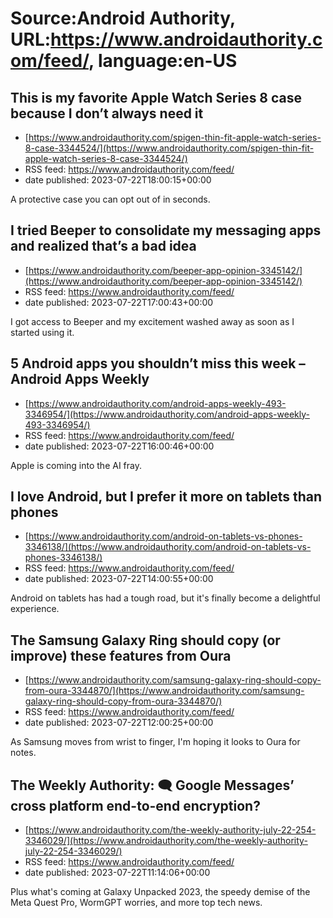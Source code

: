 # Source:Android Authority, URL:https://www.androidauthority.com/feed/, language:en-US

## This is my favorite Apple Watch Series 8 case because I don’t always need it
 - [https://www.androidauthority.com/spigen-thin-fit-apple-watch-series-8-case-3344524/](https://www.androidauthority.com/spigen-thin-fit-apple-watch-series-8-case-3344524/)
 - RSS feed: https://www.androidauthority.com/feed/
 - date published: 2023-07-22T18:00:15+00:00

A protective case you can opt out of in seconds.

## I tried Beeper to consolidate my messaging apps and realized that’s a bad idea
 - [https://www.androidauthority.com/beeper-app-opinion-3345142/](https://www.androidauthority.com/beeper-app-opinion-3345142/)
 - RSS feed: https://www.androidauthority.com/feed/
 - date published: 2023-07-22T17:00:43+00:00

I got access to Beeper and my excitement washed away as soon as I started using it.

## 5 Android apps you shouldn’t miss this week – Android Apps Weekly
 - [https://www.androidauthority.com/android-apps-weekly-493-3346954/](https://www.androidauthority.com/android-apps-weekly-493-3346954/)
 - RSS feed: https://www.androidauthority.com/feed/
 - date published: 2023-07-22T16:00:46+00:00

Apple is coming into the AI fray.

## I love Android, but I prefer it more on tablets than phones
 - [https://www.androidauthority.com/android-on-tablets-vs-phones-3346138/](https://www.androidauthority.com/android-on-tablets-vs-phones-3346138/)
 - RSS feed: https://www.androidauthority.com/feed/
 - date published: 2023-07-22T14:00:55+00:00

Android on tablets has had a tough road, but it's finally become a delightful experience.

## The Samsung Galaxy Ring should copy (or improve) these features from Oura
 - [https://www.androidauthority.com/samsung-galaxy-ring-should-copy-from-oura-3344870/](https://www.androidauthority.com/samsung-galaxy-ring-should-copy-from-oura-3344870/)
 - RSS feed: https://www.androidauthority.com/feed/
 - date published: 2023-07-22T12:00:25+00:00

As Samsung moves from wrist to finger, I'm hoping it looks to Oura for notes.

## The Weekly Authority: 🗨️ Google Messages’ cross platform end-to-end encryption?
 - [https://www.androidauthority.com/the-weekly-authority-july-22-254-3346029/](https://www.androidauthority.com/the-weekly-authority-july-22-254-3346029/)
 - RSS feed: https://www.androidauthority.com/feed/
 - date published: 2023-07-22T11:14:06+00:00

Plus what's coming at Galaxy Unpacked 2023, the speedy demise of the Meta Quest Pro, WormGPT worries, and more top tech news.

